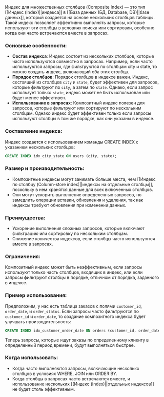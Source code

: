 Индекс для множественных столбцов (Composite Index) — это тип [[Индекс (Index)||индекса]] в [[База данных (БД, Database, DB)||базе данных]], который создается на основе нескольких столбцов таблицы. Такой индекс позволяет эффективно выполнять запросы, которые используют эти столбцы в условиях поиска или сортировки, особенно когда они часто встречаются вместе в запросах.

### Основные особенности:

- **Состав индекса**: Индекс состоит из нескольких столбцов, которые часто используются совместно в запросах. Например, если часто используются запросы, где фильтруются по столбцам city и state, то можно создать индекс, включающий оба этих столбца.
- **Порядок столбцов**: Порядок столбцов в индексе важен. Индекс, состоящий из столбцов `city` и `state`, будет эффективен для запросов, которые фильтруют по `city`, а затем по `state`. Однако, если запрос использует только `state`, индекс может не быть использован или будет менее эффективен.
- **Использование в запросах**: Композитный индекс полезен для запросов, которые фильтруют или сортируют по нескольким столбцам. Однако индекс будет эффективен только если запросы используют столбцы в том же порядке, как они указаны в индексе.

### Составление индекса:

Индекс создается с использованием команды CREATE INDEX с указанием нескольких столбцов:
```sql
CREATE INDEX idx_city_state ON users (city, state);
```


### Размер и производительность:

- Композитные индексы могут занимать больше места, чем [[Индекс по столбцу (Column-store index)||индексы на отдельные столбцы]], поскольку в нем хранятся данные для всех включенных столбцов.
- Они могут ускорить выполнение определенных запросов, но замедлить операции вставки, обновления и удаления, так как индексы требуют обновления при изменении данных.

### Преимущества:

- Ускорение выполнения сложных запросов, которые включают фильтрацию или сортировку по нескольким столбцам.
- Снижение количества индексов, если столбцы часто используются вместе в запросах.

### Ограничения:

Композитный индекс может быть неэффективным, если запросы используют только часть столбцов, входящих в индекс, или если запросы фильтруют столбцы в порядке, отличном от порядка, заданного в индексе.

### Пример использования:

Предположим, у нас есть таблица заказов с полями `customer_id`, `order_date`, и `order_status`. Если запросы часто фильтруются по `customer_id` и `order_date`, то создание композитного индекса будет улучшать производительность:
```sql
CREATE INDEX idx_customer_order_date ON orders (customer_id, order_date);
```

Теперь запросы, которые ищут заказы по определенному клиенту в определенный период времени, будут выполняться быстрее.


### Когда использовать:

- Когда часто выполняются запросы, включающие несколько столбцов в условиях WHERE, JOIN или ORDER BY.
- Когда столбцы в запросах часто встречаются вместе, и использование нескольких [[Индекс (Index)||отдельных индексов]] не будет столь эффективным.

